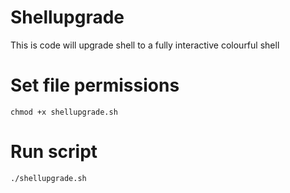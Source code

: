 # Shellupgrade
This is code will upgrade shell to a fully interactive colourful shell

# Set file permissions
```
chmod +x shellupgrade.sh
```
# Run script
```
./shellupgrade.sh
```
